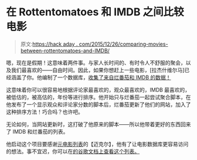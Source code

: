 # 在 Rottentomatoes 和 IMDB 之间比较电影

> 原文:[https://hack aday . com/2015/12/26/comparing-movies-between-rottentomatoes-and-IMDB/](https://hackaday.com/2015/12/26/comparing-movies-between-rottentomatoes-and-imdb/)

嗯，现在是假期！这意味着两件事。与家人长时间的、有时令人不舒服的聚会，以及我们最喜欢的——自由时间。因此，如果你想赶上一些电影，[拉杰什维尔马]已经涵盖了你。他编制了一个数据库，[收集了来自烂番茄和 IMDB 的数据！](http://rawdust.com/sortable-imdb-and-rottentomatoes-data/index.htm)

这意味着你可以很容易地根据评论家最喜欢的，观众最喜欢的，IMDB 最喜欢的，被低估的，被高估的，年份等进行排序。他开始只与烂番茄一起尝试聚合脚本，在他发布了一个显示观众和评论家分数的脚本后，烂番茄更新了他们的网站，加入了这种排序方法！巧合吗？也许吧。

无论如何，当网站更新时，这打破了他原来的脚本——所以他带着更好的东西回来了 IMDB 和烂番茄的列表。

他启动这个项目要感谢[元电影列表](http://metafilmlist.blogspot.co.uk/p/home-page.html)的【迈克尔】，他有了让电影数据库更容易访问的想法。事不宜迟，你可以在[的谷歌文档上查看这个列表。](https://docs.google.com/spreadsheets/d/1o6X171oY7DiHcXxUi-q0J6h36PuAmUCEm28wnjV7IE8/edit#gid=1750636598)